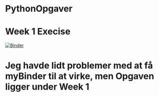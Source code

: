 # PythonOpgaver
# Week 1 Execise 
[![Binder](https://mybinder.org/badge_logo.svg)](https://mybinder.org/v2/gh/ATThorsen/PythonOpgaver/master?urlpath=Week1%2FWeek1Execises.ipynb)

# Jeg havde lidt problemer med at få myBinder til at virke, men Opgaven ligger under Week 1 
